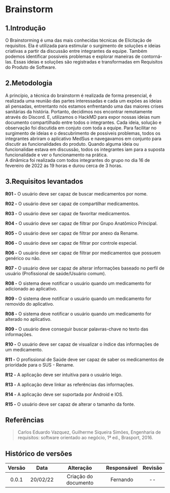 # Brainstorm

## 1.Introdução

  O Brainstorming é uma das mais conhecidas técnicas de Elicitação de requisitos. Ela é utilizada para estimular o surgimento de soluções e ideias criativas a partir da discussão
entre integrantes da equipe. Também podemos identificar possiveis problemas e explorar maneiras de contorná-las. 
Essas ideias e soluções são registradas e transformadas em Requisitos do Produto de Software.

## 2.Metodologia

  A princípio, a técnica do brainstorm é realizada de forma presencial, é realizada uma reunião das partes interessadas e cada um expões as ideias ali pensadas, entrentanto nós estamos enfrentando uma das maiores crises sanitárias da história. Portanto, decidimos nos
  encontrar remotamente através do Discord. E, utilizamos o HackMD para expor nossas ideias num documento compartilhado entre todos o integrantes. Cada ideia, solução e observação
  foi discutida em conjuto com toda a equipe.
  Para facilitar no surgimento de ideias e o descubrimento de possiveis problemas, todos os integrantes abriram o aplicativo MedSus e navegavamos em conjunto para discutir
  as funcionalidades do produto. Quando alguma ideia ou funcionalidae estava em discussão, todos os integrantes iam para a suposta funcionalidade e ver o funcionamento na prática.  
  A dinâmica foi realizada com todos integrantes do grupo no dia 16 de fevereiro de 2022 ás 19 horas e durou cerca de 3 horas.

## 3.Requisitos levantados

**R01  -** O usuário deve ser capaz de buscar medicamentos por nome.</p>
**R02  -** O usuário deve ser capaz de compartilhar medicamentos.</p>
**R03  -** O usuário deve ser capaz de favoritar medicamentos.</p>
**R04  -** O usuário deve ser capaz de filtrar por Grupo Anatômico Principal.</p>
**R05  -** O usuário deve ser capaz de filtrar por anexo da Rename.</p>
**R06  -** O usuário deve ser capaz de filtrar por controle especial.</p>
**R06  -** O usuário deve ser capaz de filtrar por medicamentos que possuem genérico ou não.</p>
**R07  -** O usuário deve ser capaz de alterar informações baseado no perfil de usuário (Profissional de saúde/Usuário comum).</p>
**R08  -** O sistema deve notificar o usuário quando um medicamento for adicionado ao aplicativo.</p>
**R09  -** O sistema deve notificar o usuário quando um medicamento for removido do aplicativo.</p>
**R08  -** O sistema deve notificar o usuário quando um medicamento for alterado no aplicativo.</p>
**R09  -** O usuário deve conseguir buscar palavras-chave no texto das informações.</p>
**R10  -** O usuário deve ser capaz de visualizar o índice das informações de um medicamento.</p>
**R11  -** O profissional de Saúde deve ser capaz de saber os medicamentos de prioridade para o SUS - Rename.</p>
**R12 -** A aplicação deve ser intuitiva para o usuário leigo.</p>
**R13 -** A aplicação deve linkar as referências das informações.</p>
**R14 -** A aplicação deve ser suportada por Android e IOS.</p>
**R15 -** O usuário deve ser capaz de alterar o tamanho da fonte.</p>

## Referências
> Carlos Eduardo Vazquez, Guilherme Siqueira Simões, Engenharia de requisitos: software orientado ao negócio, 1ª ed., Brasport, 2016.

## Histórico de versões

Versão|Data|Alteração|Responsável|Revisão|
:-:|:-:|:-:|:-:|:-:|
0.0.1|20/02/22|Criação do documento|Fernando | -- |
